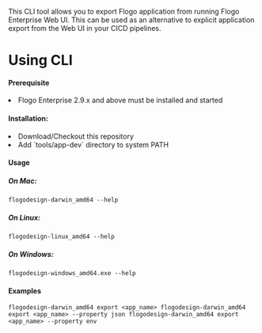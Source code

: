 This CLI tool allows you to export Flogo application from running Flogo Enterprise Web UI. This can be used as an alternative to explicit application export from the Web UI in your CICD pipelines.

# Using CLI
#### Prerequisite
<li> Flogo Enterprise 2.9.x and above must be installed and started</li>

#### Installation:
<li> Download/Checkout this repository</li>
<li> Add `tools/app-dev` directory to system PATH</li>


#### Usage

##### On Mac:
``
flogodesign-darwin_amd64 --help
``

 
##### On Linux:
``
flogodesign-linux_amd64 --help
``

##### On Windows:
``
flogodesign-windows_amd64.exe --help
``

#### Examples
``
flogodesign-darwin_amd64 export <app_name>
flogodesign-darwin_amd64 export <app_name> --property json
flogodesign-darwin_amd64 export <app_name> --property env
``